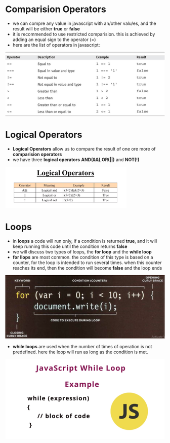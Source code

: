# Comparision Operators  
* we can compre any value in javascript with an/other valu/es, and the result will be either **true** or **false**  
* it is recommended to use restricted comparision. this is achieved by adding an equal sign to the operator (=)
* here are the list of operators in javascript:  

![operators](ope.jpg)  
  
# Logical Operators  
* **Logical Operators** allow us to compare the result of one ore more of **comparision operators**  
* we have three **logical operators** **AND(&&)**,**OR(||)** and **NOT(!)**  

![LO](LO.png)  
  
# Loops
* in **loops** a code will run only, if a condition is returned **true**, and it will keep running this code until the condition returns **false**
* we will discuss two types of loops, the **for loop** and the **while loop**
* **for llops** are most common. the condition of this type is based on a counter, for the loop is intended to run several times. when this counter reaches its end, then the condition will become **false** and the loop ends  

![FL](for.png)  

* **while loops** are used when the number of times of operation is not predefined. here the loop will run as long as the condition is met.  

![while](while.jpeg)